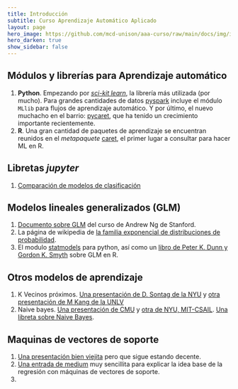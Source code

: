 ```yaml
---
title: Introducción 
subtitle: Curso Aprendizaje Automático Aplicado
layout: page
hero_image: https://github.com/mcd-unison/aaa-curso/raw/main/docs/img/intro-banner.jpeg
hero_darken: true
show_sidebar: false
---
```



## Módulos y librerías para Aprendizaje automático

1. **Python**. Empezando por [*sci-kit learn*](https://scikit-learn.org/), la librería más utilizada (por mucho). Para grandes cantidades de datos [pyspark](https://spark.apache.org/docs/latest/api/python/index.html) incluye el módulo `MLlib` para flujos de aprendizaje automático. Y por último, el nuevo muchacho en el barrio: [pycaret](https://pycaret.org), que ha tenido un crecimiento importante recientemente. 
2. **R**. Una gran cantidad de paquetes de aprendizaje se encuentran reunidos en el *metapaquete* [caret](https://topepo.github.io/caret/index.html), el primer lugar a consultar para hacer ML en R.

## Libretas *jupyter*

1. [Comparación de modelos de clasificación](https://colab.research.google.com/github/mcd-unison/aaa-curso/blob/main/ejemplos/plot_classifier_comparison.ipynb)


## Modelos lineales generalizados (GLM)

1. [Documento sobre GLM](https://see.stanford.edu/materials/aimlcs229/cs229-notes1.pdf) del curso de Andrew Ng de Stanford.
2. La página de wikipedia de [la familia exponencial de distribuciones de probabilidad](https://en.wikipedia.org/wiki/Exponential_family).
3. El modulo [statmodels](https://www.statsmodels.org/stable/index.html) para python, así como un [libro de Peter K. Dunn y Gordon K. Smyth](https://d1wqtxts1xzle7.cloudfront.net/61444643/Generalized_Linear_Models_With_Examples_in_R_-_Dunn20191206-26902-1wyc454.pdf?1575666085=&response-content-disposition=inline%3B+filename%3DSpringer_Texts_in_Statistics_Generalized.pdf&Expires=1644976171&Signature=XAljoYucQiNFVSvkjfXLhJLCK2my2VYBI4zXuekqBNZzgH8hKv1suPVXVBU8pX48nWSQ9fobuh9zfMGd9qnZfo7cINvdpCxiOukHD2RpYodnTDtmQf~~P2oEE1hcX6y2OlPLr4UekzaSeQpVfL4RjelZ3u7Xjn3lMrGEKab5-7s8qw7mIqCXCteT2Rd-Xpyjp7QuYP7VkO6di1eiuL3c4cwdjhQD4u4By0LmHjDOpkUTWsBqA1VY68TtyTBMm8qXdLqr2GqaJTV~XvNWxE~Rxtwd-Z7sx9ll7xES4zD1D4ni52RKWayQJwGoeNG~jF2o0gIfQkWbwv5L1exk9n4pFg__&Key-Pair-Id=APKAJLOHF5GGSLRBV4ZA) sobre GLM en R.

## Otros modelos de aprendizaje

1. K Vecinos próximos. [Una presentación de D. Sontag de la NYU](https://github.com/mcd-unison/aaa-curso/raw/main/slides/knn-ny.pdf) y [otra presentación de M Kang de la UNLV](https://mkang.faculty.unlv.edu/teaching/CS489_689/05.KNN.pdf)
2. Naive bayes. [Una presentación de CMU](https://www.cs.cmu.edu/~10601b/slides/NBayes.pdf) y [otra de NYU, MIT-CSAIL](https://people.csail.mit.edu/dsontag/courses/ml12/slides/lecture17.pdf). [Una libreta sobre Naive Bayes](https://colab.research.google.com/github/jakevdp/PythonDataScienceHandbook/blob/master/notebooks/05.05-Naive-Bayes.ipynb).

## Maquinas de vectores de soporte

1. [Una presentación bien viejita](https://github.com/mcd-unison/aaa-curso/raw/main/slides/svm_presentacion.pdf) pero que sigue estando decente.
2. [Una entrada de medium](https://towardsdatascience.com/an-introduction-to-support-vector-regression-svr-a3ebc1672c2) muy sencillita para explicar la idea base de la regresión con máquinas de vectores de soporte.
3. 